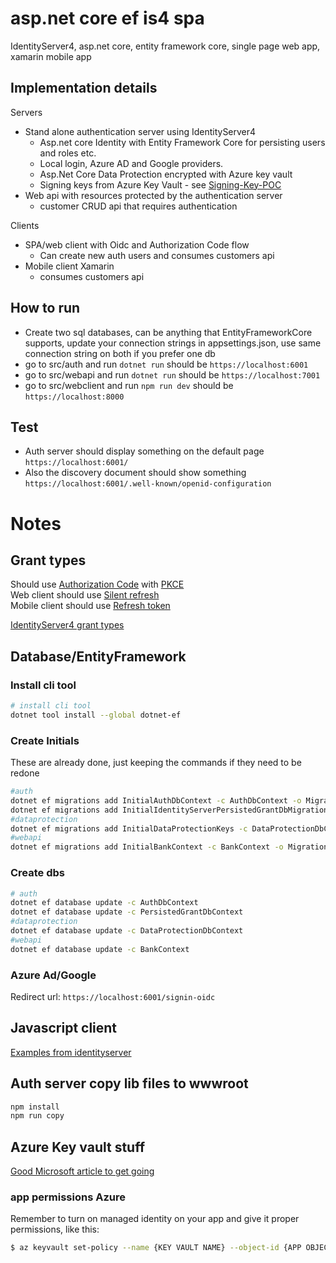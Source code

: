 # asp.net core ef is4 spa
IdentityServer4, asp.net core, entity framework core, single page web app, xamarin mobile app  

## Implementation details
Servers
- Stand alone authentication server using IdentityServer4
    - Asp.net core Identity with Entity Framework Core for persisting users and roles etc.
    - Local login, Azure AD and Google providers.
    - Asp.Net Core Data Protection encrypted with Azure key vault
    - Signing keys from Azure Key Vault - see [Signing-Key-POC](Signing-Key-POC.md)
- Web api with resources protected by the authentication server
    - customer CRUD api that requires authentication

Clients  
- SPA/web client with Oidc and Authorization Code flow
    - Can create new auth users and consumes customers api
- Mobile client Xamarin
    - consumes customers api

## How to run
- Create two sql databases, can be anything that EntityFrameworkCore supports, update your connection strings in appsettings.json, use same connection string on both if you prefer one db
- go to src/auth and run `dotnet run` should be `https://localhost:6001`
- go to src/webapi and run `dotnet run` should be `https://localhost:7001`
- go to src/webclient and run `npm run dev` should be `https://localhost:8000`

## Test
 - Auth server should display something on the default page `https://localhost:6001/`
 - Also the discovery document should show something `https://localhost:6001/.well-known/openid-configuration`

# Notes

## Grant types
Should use [Authorization Code](https://oauth.net/2/grant-types/authorization-code/) with [PKCE](https://oauth.net/2/pkce/)  
Web client should use [Silent refresh](https://github.com/IdentityModel/oidc-client-js/wiki)  
Mobile client should use [Refresh token](https://oauth.net/2/grant-types/refresh-token/)

[IdentityServer4 grant types](http://docs.identityserver.io/en/latest/topics/grant_types.html)


## Database/EntityFramework
### Install cli tool
```sh
# install cli tool
dotnet tool install --global dotnet-ef
```

### Create Initials
These are already done, just keeping the commands if they need to be redone
```sh
#auth
dotnet ef migrations add InitialAuthDbContext -c AuthDbContext -o Migrations/AuthDb
dotnet ef migrations add InitialIdentityServerPersistedGrantDbMigration -c PersistedGrantDbContext -o Migrations/PersistedGrantDb
#dataprotection
dotnet ef migrations add InitialDataProtectionKeys -c DataProtectionDbContext -o Migrations/DataProtectionDb
#webapi
dotnet ef migrations add InitialBankContext -c BankContext -o Migrations/BankDb
```

### Create dbs
```sh
# auth
dotnet ef database update -c AuthDbContext
dotnet ef database update -c PersistedGrantDbContext
#dataprotection
dotnet ef database update -c DataProtectionDbContext
#webapi
dotnet ef database update -c BankContext
```

### Azure Ad/Google
Redirect url:
`https://localhost:6001/signin-oidc`

## Javascript client
[Examples from identityserver](http://docs.identityserver.io/en/latest/quickstarts/4_javascript_client.html)


## Auth server copy lib files to wwwroot
```sh
npm install
npm run copy
```

## Azure Key vault stuff
[Good Microsoft article to get going](https://docs.microsoft.com/en-us/aspnet/core/security/key-vault-configuration?view=aspnetcore-3.1#sample-app)

### app permissions Azure
Remember to turn on managed identity on your app and give it proper permissions, like this:
```sh
$ az keyvault set-policy --name {KEY VAULT NAME} --object-id {APP OBJECT ID} --secret-permissions get list
```